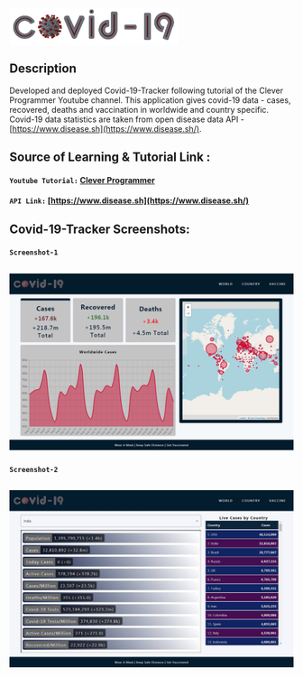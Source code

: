 <!-- # <img align="center" alt="" width="40" src="https://github.com/DalpatRathore/covid-19-tracker/blob/main/public/icon-192x192.png">  Covid-19-Tracker -->
# <img align="center" alt="" width="300" src="https://github.com/DalpatRathore/covid-19-tracker/blob/main//src/components/header/covid-19-1.png">




## Description

Developed and deployed Covid-19-Tracker following tutorial of the Clever Programmer Youtube channel. This application gives covid-19 data - cases, recovered, deaths and vaccination in worldwide and country specific. Covid-19 data statistics are taken from open disease data API -
[https://www.disease.sh](https://www.disease.sh/).

## Source of Learning & Tutorial Link :

#### `Youtube Tutorial:` [Clever Programmer](https://youtu.be/cF3pIMJUZxM?list=PL-J2q3Ga50oMQa1JdSJxYoZELwOJAXExP)

#### `API Link:` [https://www.disease.sh](https://www.disease.sh/)

## Covid-19-Tracker Screenshots:

#### `Screenshot-1`

## ![screenshot-1](https://github.com/DalpatRathore/Covid-19-Tracker/blob/main/screenshots/screenshot-01.jpg)

#### `Screenshot-2`

## ![screenshot-2](https://github.com/DalpatRathore/Covid-19-Tracker/blob/main/screenshots/screenshot-02.jpg)
